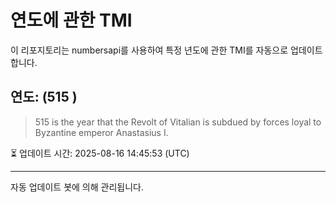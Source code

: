 
# 연도에 관한 TMI

이 리포지토리는 numbersapi를 사용하여 특정 년도에 관한 TMI를 자동으로 업데이트합니다.

## 연도: (515 )
> 515 is the year that the Revolt of Vitalian is subdued by forces loyal to Byzantine emperor Anastasius I.

⏳ 업데이트 시간: 2025-08-16 14:45:53 (UTC)

---
자동 업데이트 봇에 의해 관리됩니다.
